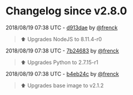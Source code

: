 # Changelog since v2.8.0

2018/08/19 07:38 UTC - [d913dae](https://github.com/hassio-addons/addon-homebridge/commit/d913dae36aea819fe9858373cee64c2fefdf9290) by [@frenck](https://github.com/frenck)
> :arrow_up: Upgrades NodeJS to 8.11.4-r0 

2018/08/19 07:38 UTC - [7b24683](https://github.com/hassio-addons/addon-homebridge/commit/7b24683ea2b643e92300372d75cfe1bb0b015ddf) by [@frenck](https://github.com/frenck)
> :arrow_up: Upgrades Python to 2.7.15-r1 

2018/08/19 07:38 UTC - [b4eb24c](https://github.com/hassio-addons/addon-homebridge/commit/b4eb24c0c07b3211c396ab6637dc5c19e2ee8172) by [@frenck](https://github.com/frenck)
> :arrow_up: Upgrades base image to v2.1.2 

